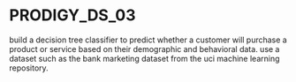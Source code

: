 # PRODIGY_DS_03 
build a decision tree classifier to predict whether a customer will purchase a product or service based on their demographic and behavioral data. use a dataset such as the bank marketing dataset from the uci machine learning repository.
